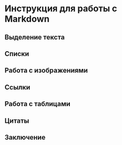 # Инструкция для работы с Markdown

## Выделение текста

## Списки

## Работа с изображениями 

## Ссылки 

## Работа с таблицами 

## Цитаты

## Заключение 